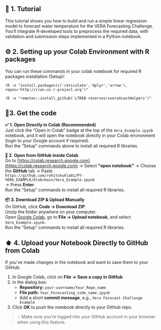 
## 📘 1. Tutorial

This tutorial shows you how to build and run a simple linear regression model to forecast water temperature for the VERA Forecasting Challenge. You’ll integrate R‑developed tools to preprocess the required data, with validation and submission steps implemented in a Python notebook.

## ⚙️ 2. Setting up your Colab Environment with R packages


You can run these commands in your colab notebook for required R packages installation (Setup):

```!R -e "install.packages(c('reticulate','dplyr','arrow'), repos='http://cran.us.r-project.org')" ``` 

```!R -e "remotes::install_github('LTREB-reservoirsvera4castHelpers')" ``` 

## 🚀3. Get the code

**✅ 1. Open Directly in Colab (Recommended)**  
Just click the “Open in Colab” badge at the top of the `Vera_Example.ipynb` notebook, and it will open the notebook directly in your Colab environment (login to your Google account if required).  
Run the “Setup” commands above to install all required R libraries.

**🔗 2. Open from GitHub inside Colab**  
Go to [https://colab.research.google.com](https://colab.research.google.com) → Select **"open notebook"** → Choose the **GitHub** tab → Paste  
`https://github.com/rohitshukla01/PY-VERA_EXAMPLE/blob/main/Vera_Example.ipynb`  
→ Press **Enter**.  
Run the “Setup” commands to install all required R libraries.

**📦 3. Download ZIP & Upload Manually**  
On GitHub, click **Code → Download ZIP**.  
Unzip the folder anywhere on your computer.  
Open [Google Colab](https://colab.research.google.com), go to **File → Upload notebook**, and select `Vera_Example.ipynb`.  
Run the “Setup” commands to install all required R libraries.

## ⬆️ 4. Upload your Notebook Directly to GitHub from Colab 
If you’ve made changes in the notebook and want to save them to your GitHub:

1. In Google Colab, click on **File → Save a copy in GitHub**  
2. In the dialog box:  
   - **Repository:** `your-username/Your_Repo_name`  
   - **File path:** `Your_Forecasting_code_name.ipynb`  
   - Add a short **commit message**, e.g., `Vera Forecast Challenge Example`  
3. Click **OK** to push the notebook directly to your GitHub repo.

> 💡 Make sure you’re logged into your GitHub account in your browser when using this feature.


